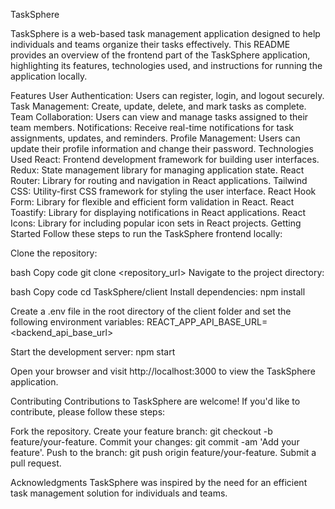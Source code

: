 TaskSphere

TaskSphere is a web-based task management application designed to help individuals and teams organize their tasks effectively. This README provides an overview of the frontend part of the TaskSphere application, highlighting its features, technologies used, and instructions for running the application locally.

Features
User Authentication: Users can register, login, and logout securely.
Task Management: Create, update, delete, and mark tasks as complete.
Team Collaboration: Users can view and manage tasks assigned to their team members.
Notifications: Receive real-time notifications for task assignments, updates, and reminders.
Profile Management: Users can update their profile information and change their password.
Technologies Used
React: Frontend development framework for building user interfaces.
Redux: State management library for managing application state.
React Router: Library for routing and navigation in React applications.
Tailwind CSS: Utility-first CSS framework for styling the user interface.
React Hook Form: Library for flexible and efficient form validation in React.
React Toastify: Library for displaying notifications in React applications.
React Icons: Library for including popular icon sets in React projects.
Getting Started
Follow these steps to run the TaskSphere frontend locally:

Clone the repository:

bash
Copy code
git clone <repository_url>
Navigate to the project directory:

bash
Copy code
cd TaskSphere/client
Install dependencies:
npm install

Create a .env file in the root directory of the client folder and set the following environment variables:
REACT_APP_API_BASE_URL=<backend_api_base_url>

Start the development server:
npm start

Open your browser and visit http://localhost:3000 to view the TaskSphere application.

Contributing
Contributions to TaskSphere are welcome! If you'd like to contribute, please follow these steps:

Fork the repository.
Create your feature branch: git checkout -b feature/your-feature.
Commit your changes: git commit -am 'Add your feature'.
Push to the branch: git push origin feature/your-feature.
Submit a pull request.

Acknowledgments
TaskSphere was inspired by the need for an efficient task management solution for individuals and teams.
